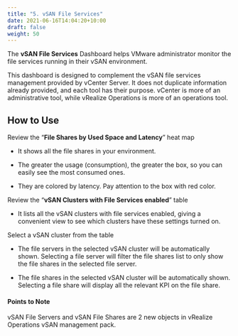 ```yaml
---
title: "5. vSAN File Services"
date: 2021-06-16T14:04:20+10:00
draft: false
weight: 50
---
```


The **vSAN File Services** Dashboard helps VMware administrator monitor the file services running in their vSAN environment.

This dashboard is designed to complement the vSAN file services management provided by vCenter Server. It does not duplicate information already provided, and each tool has their purpose. vCenter is more of an administrative tool, while vRealize Operations is more of an operations tool.

## How to Use

Review the “**File Shares by Used Space and Latency**” heat map

-   It shows all the file shares in your environment.

-   The greater the usage (consumption), the greater the box, so you can easily see the most consumed ones.

-   They are colored by latency. Pay attention to the box with red color.

Review the “**vSAN Clusters with File Services enabled**” table

-   It lists all the vSAN clusters with file services enabled, giving a convenient view to see which clusters have these settings turned on.

Select a vSAN cluster from the table

-   The file servers in the selected vSAN cluster will be automatically shown. Selecting a file server will filter the file shares list to only show the file shares in the selected file server.

-   The file shares in the selected vSAN cluster will be automatically shown. Selecting a file share will display all the relevant KPI on the file share.

#### Points to Note

vSAN File Servers and vSAN File Shares are 2 new objects in vRealize Operations vSAN management pack.
